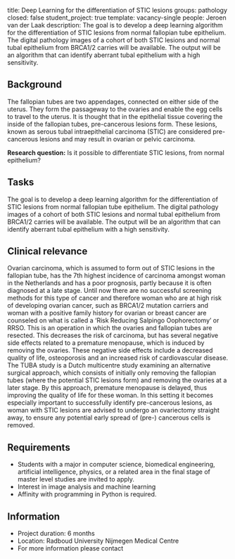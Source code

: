 title: Deep Learning for the differentiation of STIC lesions
groups: pathology
closed: false
student_project: true
template: vacancy-single
people: Jeroen van der Laak
description: The goal is to develop a deep learning algorithm for the differentiation of STIC lesions from normal fallopian tube epithelium. The digital pathology images of a cohort of both STIC lesions and normal tubal epithelium from BRCA1/2 carries will be available. The output will be an algorithm that can  identify aberrant tubal epithelium with a high sensitivity.

## Background
The fallopian tubes are two appendages, connected on either side of the uterus. They form the passageway to the ovaries and enable the egg cells to travel to the uterus. It is thought that in the epithelial tissue covering the inside of the fallopian tubes, pre-cancerous lesions form. These lesions, known as serous tubal intraepithelial carcinoma (STIC) are considered pre-cancerous lesions and may result in ovarian or pelvic carcinoma.

**Research question:** Is it possible to differentiate STIC lesions, from normal epithelium?

## Tasks
The goal is to develop a deep learning algorithm for the differentiation of STIC lesions from normal fallopian tube epithelium. The digital pathology images of a cohort of both STIC lesions and normal tubal epithelium from BRCA1/2 carries will be available. The output will be an algorithm that can  identify aberrant tubal epithelium with a high sensitivity.

## Clinical relevance
Ovarian carcinoma, which is assumed to form out of STIC lesions in the fallopian tube, has the 7th  highest incidence of carcinoma amongst woman in the Netherlands and has a poor prognosis, partly because it is often diagnosed at a late stage. Until now there are no successful screening methods for this type of cancer and therefore woman who are at high risk of developing ovarian cancer, such as BRCA1/2 mutation carriers and woman with a positive family history for ovarian or breast cancer are counseled on what is called a ‘Risk Reducing Salpingo Oophorectomy’ or RRSO. This is an operation in which the ovaries and fallopian tubes are resected. This decreases the risk of carcinoma, but has several negative side effects related to a premature menopause, which is induced by removing the ovaries. These negative side effects include a decreased quality of life,  osteoporosis and an increased risk of cardiovascular disease.
The TUBA study is a Dutch multicentre study examining an alternative surgical approach, which consists of initially only removing the fallopian tubes (where the potential STIC lesions form) and removing the ovaries at a later stage. By this approach, premature menopause is delayed, thus improving the quality of life for these woman. In this setting it becomes especially important to successfully identify pre-cancerous lesions, as woman with STIC lesions are advised to undergo an ovariectomy straight away, to ensure any potential early spread of (pre-) cancerous cells is removed.

## Requirements
- Students with a major in computer science, biomedical engineering, artificial intelligence, physics, or a related area in the final stage of master level studies are invited to apply.
- Interest in image analysis and machine learning
-	Affinity with programming in Python is required.

## Information
- Project duration: 6 months
-	Location: Radboud University Nijmegen Medical Centre
-	For more information please contact
